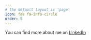 ```yaml
---
# the default layout is 'page'
icon: fas fa-info-circle
order: 5
---
```


You can find more about me on [LinkedIn](https://www.linkedin.com/in/bradmcdowell/)
